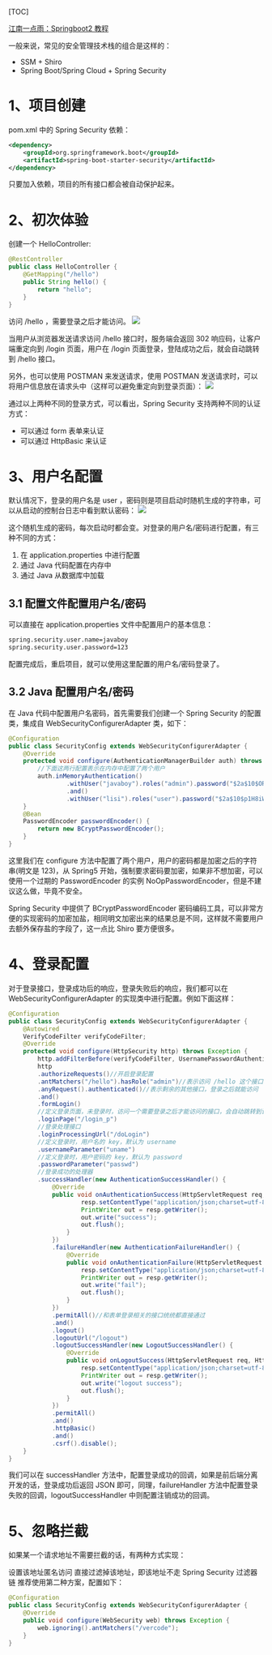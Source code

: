 [TOC]

[江南一点雨：Springboot2 教程](http://springboot.javaboy.org/2019/0725/springboot-springsecurity)

一般来说，常见的安全管理技术栈的组合是这样的：

- SSM + Shiro
- Spring Boot/Spring Cloud + Spring Security

# 1、项目创建
pom.xml 中的 Spring Security 依赖：
```xml
<dependency>
    <groupId>org.springframework.boot</groupId>
    <artifactId>spring-boot-starter-security</artifactId>
</dependency>
```
只要加入依赖，项目的所有接口都会被自动保护起来。

# 2、初次体验
创建一个 HelloController:
```java
@RestController
public class HelloController {
    @GetMapping("/hello")
    public String hello() {
        return "hello";
    }
}
```

访问 /hello ，需要登录之后才能访问。
![](http://www.javaboy.org/images/boot/25-2.png)

当用户从浏览器发送请求访问 /hello 接口时，服务端会返回 302 响应码，让客户端重定向到 /login 页面，用户在 /login 页面登录，登陆成功之后，就会自动跳转到 /hello 接口。

另外，也可以使用 POSTMAN 来发送请求，使用 POSTMAN 发送请求时，可以将用户信息放在请求头中（这样可以避免重定向到登录页面）：
![](http://www.javaboy.org/images/boot/25-3.png)

通过以上两种不同的登录方式，可以看出，Spring Security 支持两种不同的认证方式：

- 可以通过 form 表单来认证
- 可以通过 HttpBasic 来认证

# 3、用户名配置
默认情况下，登录的用户名是 user ，密码则是项目启动时随机生成的字符串，可以从启动的控制台日志中看到默认密码：
![](http://www.javaboy.org/images/boot/25-4.png)

这个随机生成的密码，每次启动时都会变。对登录的用户名/密码进行配置，有三种不同的方式：

1. 在 application.properties 中进行配置
2. 通过 Java 代码配置在内存中
3. 通过 Java 从数据库中加载

## 3.1 配置文件配置用户名/密码
可以直接在 application.properties 文件中配置用户的基本信息：
```xml
spring.security.user.name=javaboy
spring.security.user.password=123
```
配置完成后，重启项目，就可以使用这里配置的用户名/密码登录了。

## 3.2 Java 配置用户名/密码
在 Java 代码中配置用户名密码，首先需要我们创建一个 Spring Security 的配置类，集成自 WebSecurityConfigurerAdapter 类，如下：
```java
@Configuration
public class SecurityConfig extends WebSecurityConfigurerAdapter {
    @Override
    protected void configure(AuthenticationManagerBuilder auth) throws Exception {
        //下面这两行配置表示在内存中配置了两个用户
        auth.inMemoryAuthentication()
                .withUser("javaboy").roles("admin").password("$2a$10$OR3VSksVAmCzc.7WeaRPR.t0wyCsIj24k0Bne8iKWV1o.V9wsP8Xe")
                .and()
                .withUser("lisi").roles("user").password("$2a$10$p1H8iWa8I4.CA.7Z8bwLjes91ZpY.rYREGHQEInNtAp4NzL6PLKxi");
    }
    @Bean
    PasswordEncoder passwordEncoder() {
        return new BCryptPasswordEncoder();
    }
}
```

这里我们在 configure 方法中配置了两个用户，用户的密码都是加密之后的字符串(明文是 123)，从 Spring5 开始，强制要求密码要加密，如果非不想加密，可以使用一个过期的 PasswordEncoder 的实例 NoOpPasswordEncoder，但是不建议这么做，毕竟不安全。

Spring Security 中提供了 BCryptPasswordEncoder 密码编码工具，可以非常方便的实现密码的加密加盐，相同明文加密出来的结果总是不同，这样就不需要用户去额外保存盐的字段了，这一点比 Shiro 要方便很多。

# 4、登录配置
对于登录接口，登录成功后的响应，登录失败后的响应，我们都可以在 WebSecurityConfigurerAdapter 的实现类中进行配置。例如下面这样：
```java
@Configuration
public class SecurityConfig extends WebSecurityConfigurerAdapter {
    @Autowired
    VerifyCodeFilter verifyCodeFilter;
    @Override
    protected void configure(HttpSecurity http) throws Exception {
        http.addFilterBefore(verifyCodeFilter, UsernamePasswordAuthenticationFilter.class);
        http
        .authorizeRequests()//开启登录配置
        .antMatchers("/hello").hasRole("admin")//表示访问 /hello 这个接口，需要具备 admin 这个角色
        .anyRequest().authenticated()//表示剩余的其他接口，登录之后就能访问
        .and()
        .formLogin()
        //定义登录页面，未登录时，访问一个需要登录之后才能访问的接口，会自动跳转到该页面
        .loginPage("/login_p")
        //登录处理接口
        .loginProcessingUrl("/doLogin")
        //定义登录时，用户名的 key，默认为 username
        .usernameParameter("uname")
        //定义登录时，用户密码的 key，默认为 password
        .passwordParameter("passwd")
        //登录成功的处理器
        .successHandler(new AuthenticationSuccessHandler() {
            @Override
            public void onAuthenticationSuccess(HttpServletRequest req, HttpServletResponse resp, Authentication authentication) throws IOException, ServletException {
                    resp.setContentType("application/json;charset=utf-8");
                    PrintWriter out = resp.getWriter();
                    out.write("success");
                    out.flush();
                }
            })
            .failureHandler(new AuthenticationFailureHandler() {
                @Override
                public void onAuthenticationFailure(HttpServletRequest req, HttpServletResponse resp, AuthenticationException exception) throws IOException, ServletException {
                    resp.setContentType("application/json;charset=utf-8");
                    PrintWriter out = resp.getWriter();
                    out.write("fail");
                    out.flush();
                }
            })
            .permitAll()//和表单登录相关的接口统统都直接通过
            .and()
            .logout()
            .logoutUrl("/logout")
            .logoutSuccessHandler(new LogoutSuccessHandler() {
                @Override
                public void onLogoutSuccess(HttpServletRequest req, HttpServletResponse resp, Authentication authentication) throws IOException, ServletException {
                    resp.setContentType("application/json;charset=utf-8");
                    PrintWriter out = resp.getWriter();
                    out.write("logout success");
                    out.flush();
                }
            })
            .permitAll()
            .and()
            .httpBasic()
            .and()
            .csrf().disable();
    }
}
```

我们可以在 successHandler 方法中，配置登录成功的回调，如果是前后端分离开发的话，登录成功后返回 JSON 即可，同理，failureHandler 方法中配置登录失败的回调，logoutSuccessHandler 中则配置注销成功的回调。

# 5、忽略拦截
如果某一个请求地址不需要拦截的话，有两种方式实现：

设置该地址匿名访问
直接过滤掉该地址，即该地址不走 Spring Security 过滤器链
推荐使用第二种方案，配置如下：
```java
@Configuration
public class SecurityConfig extends WebSecurityConfigurerAdapter {
    @Override
    public void configure(WebSecurity web) throws Exception {
        web.ignoring().antMatchers("/vercode");
    }
}
```